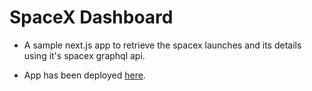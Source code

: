 # SpaceX Dashboard

- A sample next.js app to retrieve the spacex launches and its details using it's spacex graphql api.

- App has been deployed [here](https://space-x-dashboard-tau.vercel.app/).
